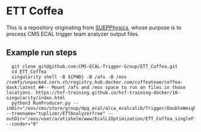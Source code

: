 # ETT Coffea

This is a repository originating from [SUEPPhysics](https://github.com/SUEPPhysics/SUEPCoffea), whose purpose is to process CMS ECAL trigger team analyzer output files. 

## Example run steps  

```
  git clone git@github.com:CMS-ECAL-Trigger-Group/ETT_Coffea.git
  cd ETT_Coffea
  singularity shell -B ${PWD} -B /afs -B /eos /cvmfs/unpacked.cern.ch/registry.hub.docker.com/coffeateam/coffea-dask:latest ##-- Mount /afs and /eos space to run on files in those locations. https://hsf-training.github.io/hsf-training-docker/10-singularity/index.html
  python3 RunProducer.py --inDir="/eos/cms/store/group/dpg_ecal/alca_ecalcalib/Trigger/DoubleWeights/Runs_346446_346447_PilotBeam_2021/ETTAnalyzer_CMSSW_12_1_0_pre3_DoubleWeights_MultifitRecoMethod_StripZeroingMode_WithOddPeakFinder_2p5PrimeODDweights/oneFileBigger/" --treename="tuplizer/ETTAnalyzerTree" --outDir="/eos/user/a/atishelm/www/EcalL1Optimization/ETT_Coffea_singleFile/" --condor="0"
```
